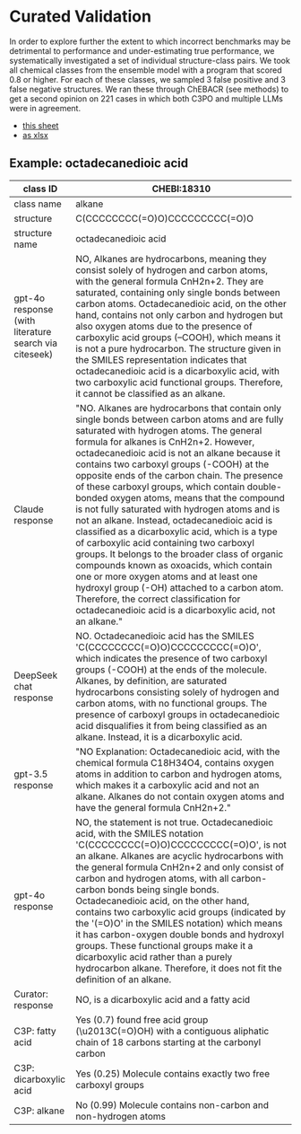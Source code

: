 # Curated Validation

In order to explore further the extent to which incorrect benchmarks may be detrimental to performance and under-estimating true performance, we systematically investigated a set of individual structure-class pairs. We took  all chemical classes from the ensemble model with a program that scored 0.8 or higher. For each of these classes, we sampled 3 false positive and 3 false negative structures. We ran these through ChEBACR (see methods) to get a second opinion on 221 cases in which both C3PO and multiple LLMs were in agreement.

* [this sheet](https://docs.google.com/spreadsheets/d/1EifaWOJb-ClvPGK4GW7dIOhD4WB9XLAtdaBpDGqjvGI/edit?gid=298616687#gid=298616687)
* [as xlsx](chebacr-chebi-curators.xslx)

## Example: octadecanedioic acid

class ID | CHEBI:18310
---|---
class name | alkane
structure  | C(CCCCCCCC(=O)O)CCCCCCCCC(=O)O
structure name | octadecanedioic acid
gpt-4o response (with literature search via citeseek) | NO, Alkanes are hydrocarbons, meaning they consist solely of hydrogen and carbon atoms, with the general formula CnH2n+2. They are saturated, containing only single bonds between carbon atoms. Octadecanedioic acid, on the other hand, contains not only carbon and hydrogen but also oxygen atoms due to the presence of carboxylic acid groups (–COOH), which means it is not a pure hydrocarbon. The structure given in the SMILES representation indicates that octadecanedioic acid is a dicarboxylic acid, with two carboxylic acid functional groups. Therefore, it cannot be classified as an alkane.
Claude response | "NO. Alkanes are hydrocarbons that contain only single bonds between carbon atoms and are fully saturated with hydrogen atoms. The general formula for alkanes is CnH2n+2. However, octadecanedioic acid is not an alkane because it contains two carboxyl groups (-COOH) at the opposite ends of the carbon chain. The presence of these carboxyl groups, which contain double-bonded oxygen atoms, means that the compound is not fully saturated with hydrogen atoms and is not an alkane. Instead, octadecanedioic acid is classified as a dicarboxylic acid, which is a type of carboxylic acid containing two carboxyl groups. It belongs to the broader class of organic compounds known as oxoacids, which contain one or more oxygen atoms and at least one hydroxyl group (-OH) attached to a carbon atom. Therefore, the correct classification for octadecanedioic acid is a dicarboxylic acid, not an alkane."
DeepSeek chat response | NO. Octadecanedioic acid has the SMILES 'C(CCCCCCCC(=O)O)CCCCCCCCC(=O)O', which indicates the presence of two carboxyl groups (-COOH) at the ends of the molecule. Alkanes, by definition, are saturated hydrocarbons consisting solely of hydrogen and carbon atoms, with no functional groups. The presence of carboxyl groups in octadecanedioic acid disqualifies it from being classified as an alkane. Instead, it is a dicarboxylic acid.
gpt-3.5 response | "NO Explanation: Octadecanedioic acid, with the chemical formula C18H34O4, contains oxygen atoms in addition to carbon and hydrogen atoms, which makes it a carboxylic acid and not an alkane. Alkanes do not contain oxygen atoms and have the general formula CnH2n+2."
gpt-4o response | NO, the statement is not true. Octadecanedioic acid, with the SMILES notation 'C(CCCCCCCC(=O)O)CCCCCCCCC(=O)O', is not an alkane. Alkanes are acyclic hydrocarbons with the general formula CnH2n+2 and only consist of carbon and hydrogen atoms, with all carbon-carbon bonds being single bonds. Octadecanedioic acid, on the other hand, contains two carboxylic acid groups (indicated by the '(=O)O' in the SMILES notation) which means it has carbon-oxygen double bonds and hydroxyl groups. These functional groups make it a dicarboxylic acid rather than a purely hydrocarbon alkane. Therefore, it does not fit the definition of an alkane.
Curator: response | NO, is a dicarboxylic acid and a fatty acid
C3P: fatty acid | Yes (0.7) found free acid group (\u2013C(=O)OH) with a contiguous aliphatic chain of 18 carbons starting at the carbonyl carbon
C3P: dicarboxylic acid | Yes (0.25) Molecule contains exactly two free carboxyl groups
C3P: alkane | No (0.99) Molecule contains non-carbon and non-hydrogen atoms
